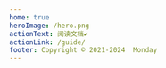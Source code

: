 ```yaml
---
home: true
heroImage: /hero.png
actionText: 阅读文档✔
actionLink: /guide/
footer: Copyright © 2021-2024  Monday
---
```

